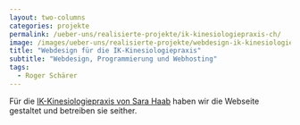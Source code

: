 ```yaml
---
layout: two-columns
categories: projekte
permalink: /ueber-uns/realisierte-projekte/ik-kinesiologiepraxis-ch/
image: /images/ueber-uns/realisierte-projekte/webdesign-ik-kinesiologiepraxis-ch.jpg
title: "Webdesign für die IK-Kinesiologiepraxis"
subtitle: "Webdesign, Programmierung und Webhosting"
tags:
  - Roger Schärer
---
```


Für die [IK-Kinesiologiepraxis von Sara Haab](http://www.ik-kinesiologiepraxis.ch/) haben wir die Webseite gestaltet und betreiben sie seither.
